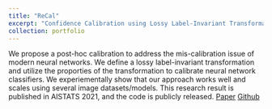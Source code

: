 ```yaml
---
title: "ReCal"
excerpt: "Confidence Calibration using Lossy Label-Invariant Transformation<br/><img src='/images/recal_thumbnail.png'>"
collection: portfolio
---
```


We propose a post-hoc calibration to address the mis-calibration issue of modern neural networks. We define a lossy label-invariant transformation and utilize the proporties of the transformation to calibrate neural network classifiers. We experiementally show that our approach works well and scales using several image datasets/models. This research result is published in AISTATS 2021, and the code is publicly released. [Paper](http://proceedings.mlr.press/v130/jang21a.html) [Github](https://github.com/sooyongj/ReCal) 
